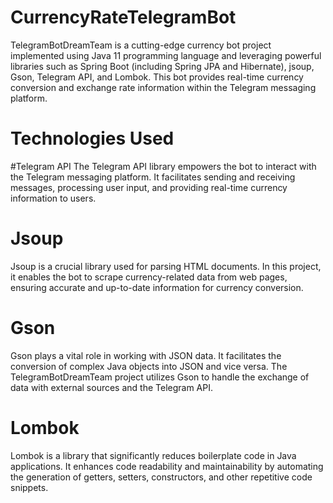 
# CurrencyRateTelegramBot
TelegramBotDreamTeam is a cutting-edge currency bot project implemented using Java 11 programming language and leveraging powerful libraries such as Spring Boot (including Spring JPA and Hibernate), jsoup, Gson, Telegram API, and Lombok. This bot provides real-time currency conversion and exchange rate information within the Telegram messaging platform.

# Technologies Used

#Telegram API
The Telegram API library empowers the bot to interact with the Telegram messaging platform. It facilitates sending and receiving messages, processing user input, and providing real-time currency information to users.

# Jsoup
Jsoup is a crucial library used for parsing HTML documents. In this project, it enables the bot to scrape currency-related data from web pages, ensuring accurate and up-to-date information for currency conversion.

# Gson
Gson plays a vital role in working with JSON data. It facilitates the conversion of complex Java objects into JSON and vice versa. The TelegramBotDreamTeam project utilizes Gson to handle the exchange of data with external sources and the Telegram API.

# Lombok
Lombok is a library that significantly reduces boilerplate code in Java applications. It enhances code readability and maintainability by automating the generation of getters, setters, constructors, and other repetitive code snippets.

